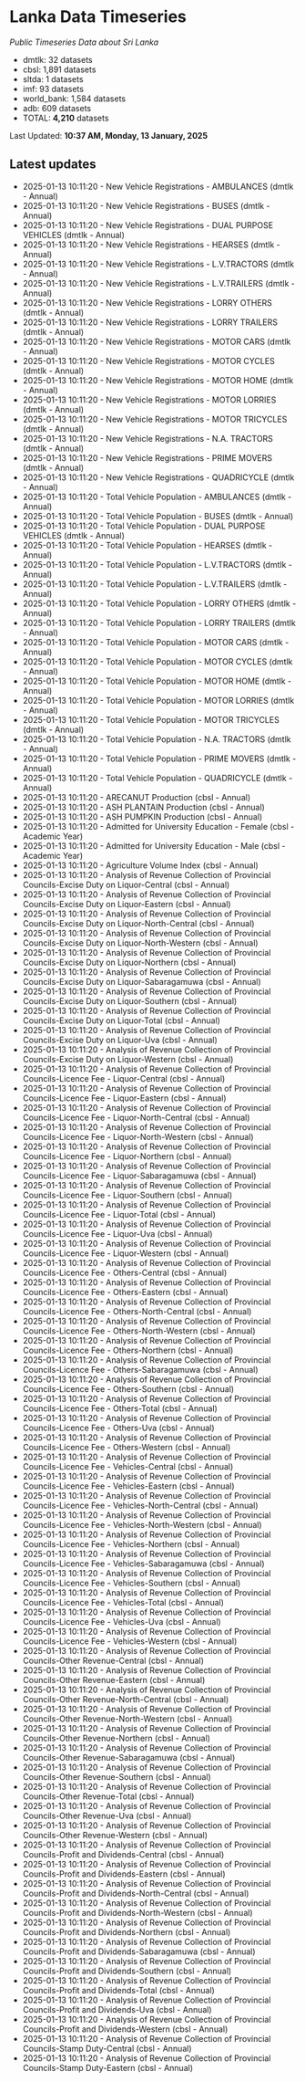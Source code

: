 # Lanka Data Timeseries
*Public Timeseries Data about Sri Lanka*

* dmtlk: 32 datasets
* cbsl: 1,891 datasets
* sltda: 1 datasets
* imf: 93 datasets
* world_bank: 1,584 datasets
* adb: 609 datasets
* TOTAL: **4,210** datasets

Last Updated: **10:37 AM, Monday, 13 January, 2025**

## Latest updates

* 2025-01-13 10:11:20 - New Vehicle Registrations - AMBULANCES (dmtlk - Annual)
* 2025-01-13 10:11:20 - New Vehicle Registrations - BUSES (dmtlk - Annual)
* 2025-01-13 10:11:20 - New Vehicle Registrations - DUAL PURPOSE VEHICLES (dmtlk - Annual)
* 2025-01-13 10:11:20 - New Vehicle Registrations - HEARSES (dmtlk - Annual)
* 2025-01-13 10:11:20 - New Vehicle Registrations - L.V.TRACTORS (dmtlk - Annual)
* 2025-01-13 10:11:20 - New Vehicle Registrations - L.V.TRAILERS (dmtlk - Annual)
* 2025-01-13 10:11:20 - New Vehicle Registrations - LORRY OTHERS (dmtlk - Annual)
* 2025-01-13 10:11:20 - New Vehicle Registrations - LORRY TRAILERS (dmtlk - Annual)
* 2025-01-13 10:11:20 - New Vehicle Registrations - MOTOR CARS (dmtlk - Annual)
* 2025-01-13 10:11:20 - New Vehicle Registrations - MOTOR CYCLES (dmtlk - Annual)
* 2025-01-13 10:11:20 - New Vehicle Registrations - MOTOR HOME (dmtlk - Annual)
* 2025-01-13 10:11:20 - New Vehicle Registrations - MOTOR LORRIES (dmtlk - Annual)
* 2025-01-13 10:11:20 - New Vehicle Registrations - MOTOR TRICYCLES (dmtlk - Annual)
* 2025-01-13 10:11:20 - New Vehicle Registrations - N.A. TRACTORS (dmtlk - Annual)
* 2025-01-13 10:11:20 - New Vehicle Registrations - PRIME MOVERS (dmtlk - Annual)
* 2025-01-13 10:11:20 - New Vehicle Registrations - QUADRICYCLE (dmtlk - Annual)
* 2025-01-13 10:11:20 - Total Vehicle Population - AMBULANCES (dmtlk - Annual)
* 2025-01-13 10:11:20 - Total Vehicle Population - BUSES (dmtlk - Annual)
* 2025-01-13 10:11:20 - Total Vehicle Population - DUAL PURPOSE VEHICLES (dmtlk - Annual)
* 2025-01-13 10:11:20 - Total Vehicle Population - HEARSES (dmtlk - Annual)
* 2025-01-13 10:11:20 - Total Vehicle Population - L.V.TRACTORS (dmtlk - Annual)
* 2025-01-13 10:11:20 - Total Vehicle Population - L.V.TRAILERS (dmtlk - Annual)
* 2025-01-13 10:11:20 - Total Vehicle Population - LORRY OTHERS (dmtlk - Annual)
* 2025-01-13 10:11:20 - Total Vehicle Population - LORRY TRAILERS (dmtlk - Annual)
* 2025-01-13 10:11:20 - Total Vehicle Population - MOTOR CARS (dmtlk - Annual)
* 2025-01-13 10:11:20 - Total Vehicle Population - MOTOR CYCLES (dmtlk - Annual)
* 2025-01-13 10:11:20 - Total Vehicle Population - MOTOR HOME (dmtlk - Annual)
* 2025-01-13 10:11:20 - Total Vehicle Population - MOTOR LORRIES (dmtlk - Annual)
* 2025-01-13 10:11:20 - Total Vehicle Population - MOTOR TRICYCLES (dmtlk - Annual)
* 2025-01-13 10:11:20 - Total Vehicle Population - N.A. TRACTORS (dmtlk - Annual)
* 2025-01-13 10:11:20 - Total Vehicle Population - PRIME MOVERS (dmtlk - Annual)
* 2025-01-13 10:11:20 - Total Vehicle Population - QUADRICYCLE (dmtlk - Annual)
* 2025-01-13 10:11:20 - ARECANUT Production (cbsl - Annual)
* 2025-01-13 10:11:20 - ASH PLANTAIN Production (cbsl - Annual)
* 2025-01-13 10:11:20 - ASH PUMPKIN Production (cbsl - Annual)
* 2025-01-13 10:11:20 - Admitted for University Education - Female (cbsl - Academic Year)
* 2025-01-13 10:11:20 - Admitted for University Education - Male (cbsl - Academic Year)
* 2025-01-13 10:11:20 - Agriculture Volume Index (cbsl - Annual)
* 2025-01-13 10:11:20 - Analysis of Revenue Collection of Provincial Councils-Excise Duty on Liquor-Central (cbsl - Annual)
* 2025-01-13 10:11:20 - Analysis of Revenue Collection of Provincial Councils-Excise Duty on Liquor-Eastern (cbsl - Annual)
* 2025-01-13 10:11:20 - Analysis of Revenue Collection of Provincial Councils-Excise Duty on Liquor-North-Central (cbsl - Annual)
* 2025-01-13 10:11:20 - Analysis of Revenue Collection of Provincial Councils-Excise Duty on Liquor-North-Western (cbsl - Annual)
* 2025-01-13 10:11:20 - Analysis of Revenue Collection of Provincial Councils-Excise Duty on Liquor-Northern (cbsl - Annual)
* 2025-01-13 10:11:20 - Analysis of Revenue Collection of Provincial Councils-Excise Duty on Liquor-Sabaragamuwa (cbsl - Annual)
* 2025-01-13 10:11:20 - Analysis of Revenue Collection of Provincial Councils-Excise Duty on Liquor-Southern (cbsl - Annual)
* 2025-01-13 10:11:20 - Analysis of Revenue Collection of Provincial Councils-Excise Duty on Liquor-Total (cbsl - Annual)
* 2025-01-13 10:11:20 - Analysis of Revenue Collection of Provincial Councils-Excise Duty on Liquor-Uva (cbsl - Annual)
* 2025-01-13 10:11:20 - Analysis of Revenue Collection of Provincial Councils-Excise Duty on Liquor-Western (cbsl - Annual)
* 2025-01-13 10:11:20 - Analysis of Revenue Collection of Provincial Councils-Licence Fee - Liquor-Central (cbsl - Annual)
* 2025-01-13 10:11:20 - Analysis of Revenue Collection of Provincial Councils-Licence Fee - Liquor-Eastern (cbsl - Annual)
* 2025-01-13 10:11:20 - Analysis of Revenue Collection of Provincial Councils-Licence Fee - Liquor-North-Central (cbsl - Annual)
* 2025-01-13 10:11:20 - Analysis of Revenue Collection of Provincial Councils-Licence Fee - Liquor-North-Western (cbsl - Annual)
* 2025-01-13 10:11:20 - Analysis of Revenue Collection of Provincial Councils-Licence Fee - Liquor-Northern (cbsl - Annual)
* 2025-01-13 10:11:20 - Analysis of Revenue Collection of Provincial Councils-Licence Fee - Liquor-Sabaragamuwa (cbsl - Annual)
* 2025-01-13 10:11:20 - Analysis of Revenue Collection of Provincial Councils-Licence Fee - Liquor-Southern (cbsl - Annual)
* 2025-01-13 10:11:20 - Analysis of Revenue Collection of Provincial Councils-Licence Fee - Liquor-Total (cbsl - Annual)
* 2025-01-13 10:11:20 - Analysis of Revenue Collection of Provincial Councils-Licence Fee - Liquor-Uva (cbsl - Annual)
* 2025-01-13 10:11:20 - Analysis of Revenue Collection of Provincial Councils-Licence Fee - Liquor-Western (cbsl - Annual)
* 2025-01-13 10:11:20 - Analysis of Revenue Collection of Provincial Councils-Licence Fee - Others-Central (cbsl - Annual)
* 2025-01-13 10:11:20 - Analysis of Revenue Collection of Provincial Councils-Licence Fee - Others-Eastern (cbsl - Annual)
* 2025-01-13 10:11:20 - Analysis of Revenue Collection of Provincial Councils-Licence Fee - Others-North-Central (cbsl - Annual)
* 2025-01-13 10:11:20 - Analysis of Revenue Collection of Provincial Councils-Licence Fee - Others-North-Western (cbsl - Annual)
* 2025-01-13 10:11:20 - Analysis of Revenue Collection of Provincial Councils-Licence Fee - Others-Northern (cbsl - Annual)
* 2025-01-13 10:11:20 - Analysis of Revenue Collection of Provincial Councils-Licence Fee - Others-Sabaragamuwa (cbsl - Annual)
* 2025-01-13 10:11:20 - Analysis of Revenue Collection of Provincial Councils-Licence Fee - Others-Southern (cbsl - Annual)
* 2025-01-13 10:11:20 - Analysis of Revenue Collection of Provincial Councils-Licence Fee - Others-Total (cbsl - Annual)
* 2025-01-13 10:11:20 - Analysis of Revenue Collection of Provincial Councils-Licence Fee - Others-Uva (cbsl - Annual)
* 2025-01-13 10:11:20 - Analysis of Revenue Collection of Provincial Councils-Licence Fee - Others-Western (cbsl - Annual)
* 2025-01-13 10:11:20 - Analysis of Revenue Collection of Provincial Councils-Licence Fee - Vehicles-Central (cbsl - Annual)
* 2025-01-13 10:11:20 - Analysis of Revenue Collection of Provincial Councils-Licence Fee - Vehicles-Eastern (cbsl - Annual)
* 2025-01-13 10:11:20 - Analysis of Revenue Collection of Provincial Councils-Licence Fee - Vehicles-North-Central (cbsl - Annual)
* 2025-01-13 10:11:20 - Analysis of Revenue Collection of Provincial Councils-Licence Fee - Vehicles-North-Western (cbsl - Annual)
* 2025-01-13 10:11:20 - Analysis of Revenue Collection of Provincial Councils-Licence Fee - Vehicles-Northern (cbsl - Annual)
* 2025-01-13 10:11:20 - Analysis of Revenue Collection of Provincial Councils-Licence Fee - Vehicles-Sabaragamuwa (cbsl - Annual)
* 2025-01-13 10:11:20 - Analysis of Revenue Collection of Provincial Councils-Licence Fee - Vehicles-Southern (cbsl - Annual)
* 2025-01-13 10:11:20 - Analysis of Revenue Collection of Provincial Councils-Licence Fee - Vehicles-Total (cbsl - Annual)
* 2025-01-13 10:11:20 - Analysis of Revenue Collection of Provincial Councils-Licence Fee - Vehicles-Uva (cbsl - Annual)
* 2025-01-13 10:11:20 - Analysis of Revenue Collection of Provincial Councils-Licence Fee - Vehicles-Western (cbsl - Annual)
* 2025-01-13 10:11:20 - Analysis of Revenue Collection of Provincial Councils-Other Revenue-Central (cbsl - Annual)
* 2025-01-13 10:11:20 - Analysis of Revenue Collection of Provincial Councils-Other Revenue-Eastern (cbsl - Annual)
* 2025-01-13 10:11:20 - Analysis of Revenue Collection of Provincial Councils-Other Revenue-North-Central (cbsl - Annual)
* 2025-01-13 10:11:20 - Analysis of Revenue Collection of Provincial Councils-Other Revenue-North-Western (cbsl - Annual)
* 2025-01-13 10:11:20 - Analysis of Revenue Collection of Provincial Councils-Other Revenue-Northern (cbsl - Annual)
* 2025-01-13 10:11:20 - Analysis of Revenue Collection of Provincial Councils-Other Revenue-Sabaragamuwa (cbsl - Annual)
* 2025-01-13 10:11:20 - Analysis of Revenue Collection of Provincial Councils-Other Revenue-Southern (cbsl - Annual)
* 2025-01-13 10:11:20 - Analysis of Revenue Collection of Provincial Councils-Other Revenue-Total (cbsl - Annual)
* 2025-01-13 10:11:20 - Analysis of Revenue Collection of Provincial Councils-Other Revenue-Uva (cbsl - Annual)
* 2025-01-13 10:11:20 - Analysis of Revenue Collection of Provincial Councils-Other Revenue-Western (cbsl - Annual)
* 2025-01-13 10:11:20 - Analysis of Revenue Collection of Provincial Councils-Profit and Dividends-Central (cbsl - Annual)
* 2025-01-13 10:11:20 - Analysis of Revenue Collection of Provincial Councils-Profit and Dividends-Eastern (cbsl - Annual)
* 2025-01-13 10:11:20 - Analysis of Revenue Collection of Provincial Councils-Profit and Dividends-North-Central (cbsl - Annual)
* 2025-01-13 10:11:20 - Analysis of Revenue Collection of Provincial Councils-Profit and Dividends-North-Western (cbsl - Annual)
* 2025-01-13 10:11:20 - Analysis of Revenue Collection of Provincial Councils-Profit and Dividends-Northern (cbsl - Annual)
* 2025-01-13 10:11:20 - Analysis of Revenue Collection of Provincial Councils-Profit and Dividends-Sabaragamuwa (cbsl - Annual)
* 2025-01-13 10:11:20 - Analysis of Revenue Collection of Provincial Councils-Profit and Dividends-Southern (cbsl - Annual)
* 2025-01-13 10:11:20 - Analysis of Revenue Collection of Provincial Councils-Profit and Dividends-Total (cbsl - Annual)
* 2025-01-13 10:11:20 - Analysis of Revenue Collection of Provincial Councils-Profit and Dividends-Uva (cbsl - Annual)
* 2025-01-13 10:11:20 - Analysis of Revenue Collection of Provincial Councils-Profit and Dividends-Western (cbsl - Annual)
* 2025-01-13 10:11:20 - Analysis of Revenue Collection of Provincial Councils-Stamp Duty-Central (cbsl - Annual)
* 2025-01-13 10:11:20 - Analysis of Revenue Collection of Provincial Councils-Stamp Duty-Eastern (cbsl - Annual)